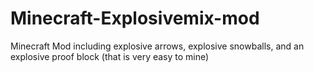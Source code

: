 Minecraft-Explosivemix-mod
===============================

Minecraft Mod including explosive arrows, explosive snowballs, and an explosive proof block (that is very easy to mine)
